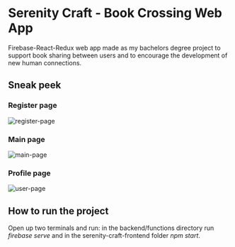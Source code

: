 # Serenity Craft - Book Crossing Web App

Firebase-React-Redux web app made as my bachelors degree project to support book sharing between users and to encourage the development of new human connections.

## Sneak peek

### Register page
<img src="https://user-images.githubusercontent.com/57195730/124396979-9d6ab580-dd15-11eb-98ed-ac1714a54fbc.png" alt="register-page">

### Main page
<img src="https://user-images.githubusercontent.com/57195730/124396996-c12dfb80-dd15-11eb-8d7c-39d6562247bf.png" alt="main-page">

### Profile page
<img src="https://user-images.githubusercontent.com/57195730/124397012-d014ae00-dd15-11eb-9831-28b067ade1a3.png.png" alt="user-page">

## How to run the project
Open up two terminals and run: in the backend/functions directory run *firebase serve* and in the serenity-craft-frontend folder *npm start*.